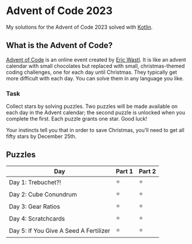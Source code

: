 # Advent of Code 2023

My solutions for the Advent of Code 2023 solved with [Kotlin](https://kotlinlang.org/).

## What is the Advent of Code?

[Advent of Code](https://adventofcode.com/2021) is an online event created
by [Eric Wastl](https://twitter.com/ericwastl). It is like an advent calendar with small chocolates but replaced with
small, christmas-themed coding challenges, one for each day until Christmas. They typically get more difficult with each
day. You can solve them in any language you like.

### Task

Collect stars by solving puzzles. Two puzzles will be made available on each day in the Advent calendar; the second
puzzle is unlocked when you complete the first. Each puzzle grants one star. Good luck!

Your instincts tell you that in order to save Christmas, you'll need to get all fifty stars by December 25th.

## Puzzles

| Day                                    | Part 1 | Part 2 |
|----------------------------------------|--------|--------|
| Day 1: Trebuchet?!                     | ⭐      | ⭐      |
| Day 2: Cube Conundrum                  | ⭐      | ⭐      |
| Day 3: Gear Ratios                     | ⭐      | ⭐      |
| Day 4: Scratchcards                    | ⭐      | ⭐      |
| Day 5: If You Give A Seed A Fertilizer | ⭐      | ⭐      |
